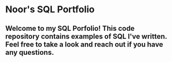 # Noor's SQL Portfolio

## Welcome to my SQL Porfolio! This code repository contains examples of SQL I've written. Feel free to take a look and reach out if you have any questions.



